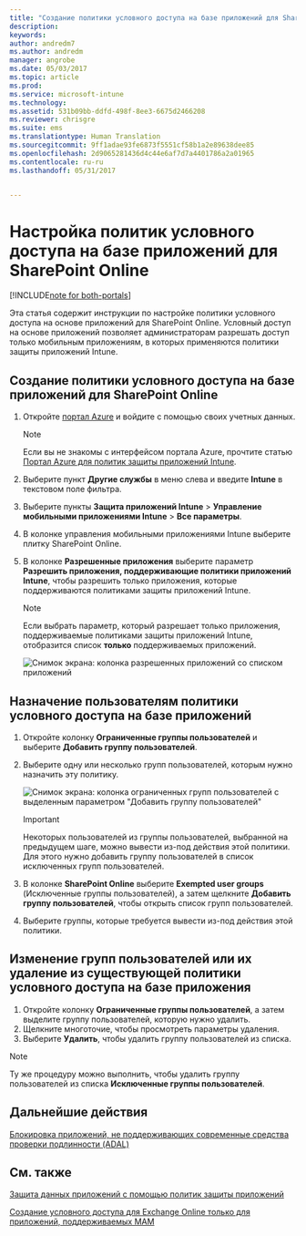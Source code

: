 ```yaml
---
title: "Создание политики условного доступа на базе приложений для SharePoint Online"
description: 
keywords: 
author: andredm7
ms.author: andredm
manager: angrobe
ms.date: 05/03/2017
ms.topic: article
ms.prod: 
ms.service: microsoft-intune
ms.technology: 
ms.assetid: 531b09bb-ddfd-498f-8ee3-6675d2466208
ms.reviewer: chrisgre
ms.suite: ems
ms.translationtype: Human Translation
ms.sourcegitcommit: 9ff1adae93fe6873f5551cf58b1a2e89638dee85
ms.openlocfilehash: 2d9065281436d4c44e6af7d7a4401786a2a01965
ms.contentlocale: ru-ru
ms.lasthandoff: 05/31/2017


---
```


# <a name="set-up-app-based-conditional-access-ca-policies-for-sharepoint-online"></a>Настройка политик условного доступа на базе приложений для SharePoint Online

[!INCLUDE[note for both-portals](../includes/note-for-both-portals.md)]

Эта статья содержит инструкции по настройке политики условного доступа на основе приложений для SharePoint Online. Условный доступ на основе приложений позволяет администраторам разрешать доступ только мобильным приложениям, в которых применяются политики защиты приложений Intune.

## <a name="to-create-the-app-based-ca-policy-for-sharepoint-online"></a>Создание политики условного доступа на базе приложений для SharePoint Online

1. Откройте [портал Azure](https://portal.azure.com) и войдите с помощью своих учетных данных.

    > [!NOTE]
    > Если вы не знакомы с интерфейсом портала Azure, прочтите статью [Портал Azure для политик защиты приложений Intune](azure-portal-for-microsoft-intune-mam-policies.md).

2. Выберите пункт **Другие службы** в меню слева и введите **Intune** в текстовом поле фильтра.

3. Выберите пункты **Защита приложений Intune** > **Управление мобильными приложениями Intune** > **Все параметры**.

4. В колонке управления мобильными приложениями Intune выберите плитку SharePoint Online.

5. В колонке **Разрешенные приложения** выберите параметр **Разрешить приложения, поддерживающие политики приложений Intune**, чтобы разрешить только приложения, которые поддерживаются политиками защиты приложений Intune.

    > [!NOTE] 
    > Если выбрать параметр, который разрешает только приложения, поддерживаемые политиками защиты приложений Intune, отобразится список **только** поддерживаемых приложений.

    ![Снимок экрана: колонка разрешенных приложений со списком приложений](../media/mam-ca-spo-allowed-apps.png)

## <a name="to-assign-app-based-ca-policies-to-your-users"></a>Назначение пользователям политики условного доступа на базе приложений

1. Откройте колонку **Ограниченные группы пользователей** и выберите **Добавить группу пользователей**.

2. Выберите одну или несколько групп пользователей, которым нужно назначить эту политику.

    ![Снимок экрана: колонка ограниченных групп пользователей с выделенным параметром "Добавить группу пользователей"](../media/mam-ca-spo-restricted-groups.png)

    > [!IMPORTANT] 
    > Некоторых пользователей из группы пользователей, выбранной на предыдущем шаге, можно вывести из-под действия этой политики. Для этого нужно добавить группу пользователей в список исключенных групп пользователей. 

3. В колонке **SharePoint Online** выберите **Exempted user groups** (Исключенные группы пользователей), а затем щелкните **Добавить группу пользователей**, чтобы открыть список групп пользователей.

4. Выберите группы, которые требуется вывести из-под действия этой политики.  

## <a name="to-modify-or-delete-user-groups-from-an-existing-app-based-ca-policy"></a>Изменение групп пользователей или их удаление из существующей политики условного доступа на базе приложения

1. Откройте колонку **Ограниченные группы пользователей**, а затем выделите группу пользователей, которую нужно удалить.
2. Щелкните многоточие, чтобы просмотреть параметры удаления.
3. Выберите **Удалить**, чтобы удалить группу пользователей из списка.

> [!NOTE] 
> Ту же процедуру можно выполнить, чтобы удалить группу пользователей из списка **Исключенные группы пользователей**.

## <a name="next-steps"></a>Дальнейшие действия

[Блокировка приложений, не поддерживающих современные средства проверки подлинности (ADAL)](block-apps-with-no-modern-authentication.md)

## <a name="see-also"></a>См. также

[Защита данных приложений с помощью политик защиты приложений](protect-app-data-using-mobile-app-management-policies-with-microsoft-intune.md)

[Создание условного доступа для Exchange Online только для приложений, поддерживаемых MAM](mam-ca-for-exchange-online.md)

